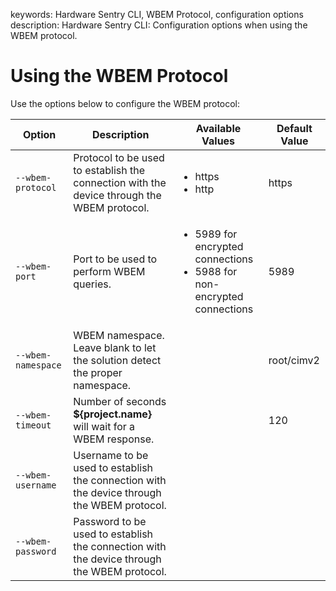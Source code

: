 keywords: Hardware Sentry CLI, WBEM Protocol, configuration options
description: Hardware Sentry CLI: Configuration options when using the WBEM protocol.

# Using the WBEM Protocol

Use the options below to configure the WBEM protocol:

| Option             | Description                                                                                | Available Values                                                                            | Default Value |
| ------------------ | ------------------------------------------------------------------------------------------ | ------------------------------------------------------------------------------------------- | ------------- |
| `--wbem-protocol`  | Protocol to be used to establish the connection with the device through the WBEM protocol. | <ul><li>https</li><li>http</li></ul>                                                        | https         |
| `--wbem-port`      | Port to be used to perform WBEM queries.                                                   | <ul><li>5989 for encrypted connections</li><li>5988 for non-encrypted connections</li></ul> | 5989          |
| `--wbem-namespace` | WBEM namespace. <br> Leave blank to let the solution detect the proper namespace.</br>     |                                                                                             | root/cimv2    |
| `--wbem-timeout`   | Number of seconds **${project.name}** will wait for a WBEM response.                       |                                                                                             | 120           |
| `--wbem-username`  | Username to be used to establish the connection with the device through the WBEM protocol. |                                                                                             |               |
| `--wbem-password`  | Password to be used to establish the connection with the device through the WBEM protocol. |                                                                                             |               |
